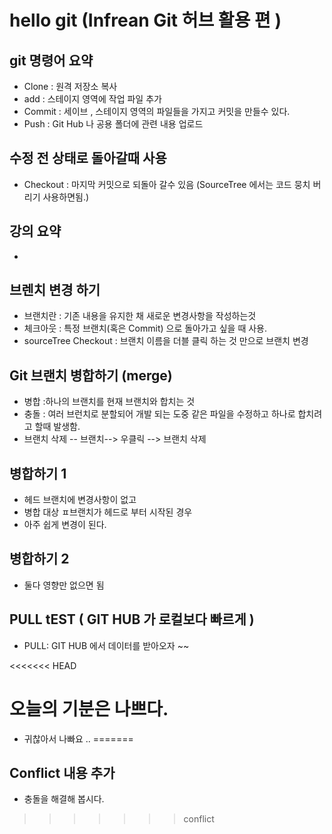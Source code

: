 # hello git (Infrean Git 허브 활용 편 )

## git 명령어 요약

- Clone  : 원격 저장소 복사
- add    : 스테이지 영역에 작업 파일 추가
- Commit : 세이브 , 스테이지 영역의 파일들을 가지고 커밋을 만들수 있다.
- Push   : Git Hub 나 공용 폴더에 관련 내용 업로드 

## 수정 전 상태로 돌아갈때 사용 
- Checkout : 마지막 커밋으로 되돌아 갈수 있음 (SourceTree 에서는 코드 뭉치 버리기 사용하면됨.)

## 강의 요약 
- 

## 브렌치 변경 하기 
- 브랜치란 : 기존 내용을 유지한 채 새로운 변경사항을 작성하는것 
- 체크아웃 : 특정 브랜치(혹은 Commit) 으로 돌아가고 싶을 때 사용.
- sourceTree Checkout : 브랜치 이름을 더블 클릭 하는 것 만으로 브랜치 변경 


 ## Git 브랜치 병합하기  (merge)

- 병합 :하나의 브랜치를 현재 브랜치와 합치는 것 
- 충돌 : 여러 브런치로 분할되어 개발 되는 도중 같은 파일을 수정하고 하나로 합치려고 할때 발생함. 
- 브랜치 삭제 -- 브랜치--> 우클릭 --> 브랜치 삭제 

## 병합하기 1 
- 헤드 브랜치에 변경사항이 없고
- 병합 대상 ㅍ브랜치가 헤드로 부터 시작된 경우
- 아주 쉽게 변경이 된다.

## 병합하기 2
- 둘다 영향만 없으면 됨 

## PULL tEST ( GIT HUB 가 로컬보다 빠르게 )
- PULL: GIT HUB 에서 데이터를 받아오자 ~~

<<<<<<< HEAD
# 오늘의 기분은 나쁘다. 
- 귀찮아서 나빠요 .. 
=======

## Conflict 내용 추가
- 충돌을 해결해 봅시다. 
>>>>>>> conflict
